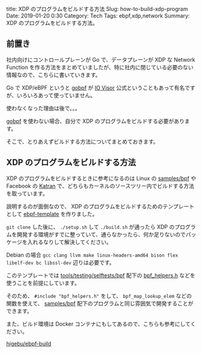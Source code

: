 title: XDP のプログラムをビルドする方法
Slug: how-to-build-xdp-program
Date: 2019-01-20 0:30
Category: Tech
Tags: ebpf,xdp,network
Summary: XDP のプログラムをビルドする方法。

## 前置き

社内向けにコントロールプレーンが Go で、データプレーンが XDP な Network Function を作る方法をまとめていましたが、特に社内に閉じている必要のない情報なので、こちらに書いていきます。

Go で XDP/eBPF というと [gobpf][1] が [IO Visor](https://www.iovisor.org/) 公式ということもあって有名ですが、いろいろあって使っていません。

使わなくなった理由は後で。。。

[gobpf][1] を使わない場合、自分で XDP のプログラムをビルドする必要があります。

そこで、とりあえずビルドする方法についてまとめておきます。

## XDP のプログラムをビルドする方法

XDP のプログラムをビルドするときに参考になるのは Linux の [samples/bpf][2] や Facebook の [Katran][3] で、どちらもカーネルのソースツリー内でビルドする方法を取っています。

説明するのが面倒なので、 XDP のプログラムをビルドするためのテンプレートとして [ebpf-template][7] を作りました。

`git clone` した後に、 `./setup.sh` して `./build.sh` が通ったら XDP のプログラムを開発する環境がすでに整っていて、通らなかったら、何か足りないのでパッケージを入れるなりして解決してください。

Debian の場合 `gcc clang llvm make linux-headers-amd64 bison flex libelf-dev bc libssl-dev` 辺りは必要です。

このテンプレートでは [tools/testing/selftests/bpf][4] 配下の [bpf_helpers.h][5] などを使うことを前提にしています。

そのため、 `#include "bpf_helpers.h"` をして、 `bpf_map_lookup_elem` などの関数を使えて、 [samples/bpf][2] 配下のプログラムと同じ雰囲気で開発することができます。

また、ビルド環境は Docker コンテナにもしてあるので、こちらも参考にしてください。

[higebu/ebpf-build][6]

 [1]: https://github.com/iovisor/gobpf
 [2]: https://github.com/torvalds/linux/tree/master/samples/bpf
 [3]: https://github.com/facebookincubator/katran
 [4]: https://github.com/torvalds/linux/tree/master/tools/testing/selftests/bpf
 [5]: https://github.com/torvalds/linux/blob/master/tools/testing/selftests/bpf/bpf_helpers.h
 [6]: https://cloud.docker.com/repository/docker/higebu/ebpf-build
 [7]: https://github.com/higebu/ebpf-template
